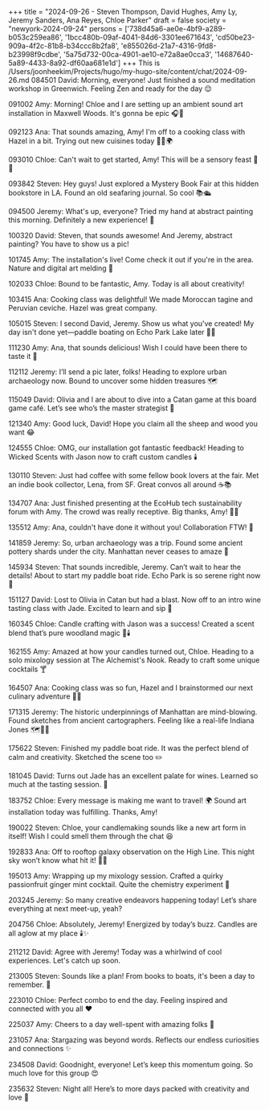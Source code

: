 +++
title = "2024-09-26 - Steven Thompson, David Hughes, Amy Ly, Jeremy Sanders, Ana Reyes, Chloe Parker"
draft = false
society = "newyork-2024-09-24"
persons = ['738d45a6-ae0e-4bf9-a289-b053c259ea86', '1bcc480b-09af-4041-84d6-3301ee671643', 'cd50be23-909a-4f2c-81b8-b34ccc8b2fa8', 'e855026d-21a7-4316-9fd8-b23998f9cdbe', '5a75d732-00ca-4901-ae10-e72a8ae0cca3', '14687640-5a89-4433-8a92-df60aa681e1d']
+++
This is /Users/joonheekim/Projects/hugo/my-hugo-site/content/chat/2024-09-26.md
084501 David: Morning, everyone! Just finished a sound meditation workshop in Greenwich. Feeling Zen and ready for the day 😌

091002 Amy: Morning! Chloe and I are setting up an ambient sound art installation in Maxwell Woods. It's gonna be epic 🎧🍃

092123 Ana: That sounds amazing, Amy! I'm off to a cooking class with Hazel in a bit. Trying out new cuisines today 👩‍🍳🌍

093010 Chloe: Can't wait to get started, Amy! This will be a sensory feast 🎨🎶

093842 Steven: Hey guys! Just explored a Mystery Book Fair at this hidden bookstore in LA. Found an old seafaring journal. So cool 📚🛳️

094500 Jeremy: What's up, everyone? Tried my hand at abstract painting this morning. Definitely a new experience! 🎨

100320 David: Steven, that sounds awesome! And Jeremy, abstract painting? You have to show us a pic!

101745 Amy: The installation's live! Come check it out if you're in the area. Nature and digital art melding 💫

102033 Chloe: Bound to be fantastic, Amy. Today is all about creativity!

103415 Ana: Cooking class was delightful! We made Moroccan tagine and Peruvian ceviche. Hazel was great company.

105015 Steven: I second David, Jeremy. Show us what you've created! My day isn't done yet—paddle boating on Echo Park Lake later 🚣‍♂️

111230 Amy: Ana, that sounds delicious! Wish I could have been there to taste it 🍲

112112 Jeremy: I’ll send a pic later, folks! Heading to explore urban archaeology now. Bound to uncover some hidden treasures 🗺️

115049 David: Olivia and I are about to dive into a Catan game at this board game café. Let’s see who’s the master strategist 🏰

121340 Amy: Good luck, David! Hope you claim all the sheep and wood you want 😂

124555 Chloe: OMG, our installation got fantastic feedback! Heading to Wicked Scents with Jason now to craft custom candles 🕯️

130110 Steven: Just had coffee with some fellow book lovers at the fair. Met an indie book collector, Lena, from SF. Great convos all around ☕📚

134707 Ana: Just finished presenting at the EcoHub tech sustainability forum with Amy. The crowd was really receptive. Big thanks, Amy! 🌿✨

135512 Amy: Ana, couldn't have done it without you! Collaboration FTW! 🎉

141859 Jeremy: So, urban archaeology was a trip. Found some ancient pottery shards under the city. Manhattan never ceases to amaze 🏺

145934 Steven: That sounds incredible, Jeremy. Can’t wait to hear the details! About to start my paddle boat ride. Echo Park is so serene right now 🌅

151127 David: Lost to Olivia in Catan but had a blast. Now off to an intro wine tasting class with Jade. Excited to learn and sip 🍷

160345 Chloe: Candle crafting with Jason was a success! Created a scent blend that’s pure woodland magic 🌲🕯️

162155 Amy: Amazed at how your candles turned out, Chloe. Heading to a solo mixology session at The Alchemist's Nook. Ready to craft some unique cocktails 🍸

164507 Ana: Cooking class was so fun, Hazel and I brainstormed our next culinary adventure 🔪🍝

171315 Jeremy: The historic underpinnings of Manhattan are mind-blowing. Found sketches from ancient cartographers. Feeling like a real-life Indiana Jones 🗺️🕵️‍♂️

175622 Steven: Finished my paddle boat ride. It was the perfect blend of calm and creativity. Sketched the scene too ✏️

181045 David: Turns out Jade has an excellent palate for wines. Learned so much at the tasting session. 🍷

183752 Chloe: Every message is making me want to travel! 🌍 Sound art installation today was fulfilling. Thanks, Amy!

190022 Steven: Chloe, your candlemaking sounds like a new art form in itself! Wish I could smell them through the chat 😆

192833 Ana: Off to rooftop galaxy observation on the High Line. This night sky won’t know what hit it! 🌌✨

195013 Amy: Wrapping up my mixology session. Crafted a quirky passionfruit ginger mint cocktail. Quite the chemistry experiment 🍹

203245 Jeremy: So many creative endeavors happening today! Let’s share everything at next meet-up, yeah?

204756 Chloe: Absolutely, Jeremy! Energized by today’s buzz. Candles are all aglow at my place 🕯️✨

211212 David: Agree with Jeremy! Today was a whirlwind of cool experiences. Let's catch up soon.

213005 Steven: Sounds like a plan! From books to boats, it's been a day to remember. 🌟

223010 Chloe: Perfect combo to end the day. Feeling inspired and connected with you all ❤️

225037 Amy: Cheers to a day well-spent with amazing folks 🎉

231057 Ana: Stargazing was beyond words. Reflects our endless curiosities and connections ✨

234508 David: Goodnight, everyone! Let’s keep this momentum going. So much love for this group 😍

235632 Steven: Night all! Here’s to more days packed with creativity and love 💫
